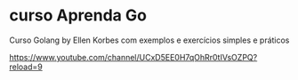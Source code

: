 # curso Aprenda Go
Curso Golang by Ellen Korbes com exemplos e exercícios simples e práticos

https://www.youtube.com/channel/UCxD5EE0H7qOhRr0tIVsOZPQ?reload=9
